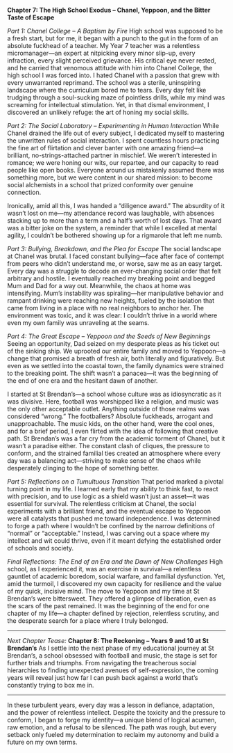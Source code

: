 **Chapter 7: The High School Exodus – Chanel, Yeppoon, and the Bitter Taste of Escape**

_Part 1: Chanel College – A Baptism by Fire_
High school was supposed to be a fresh start, but for me, it began with a punch to the gut in the form of an absolute fuckhead of a teacher. My Year 7 teacher was a relentless micromanager—an expert at nitpicking every minor slip-up, every infraction, every slight perceived grievance. His critical eye never rested, and he carried that venomous attitude with him into Chanel College, the high school I was forced into.
I hated Chanel with a passion that grew with every unwarranted reprimand. The school was a sterile, uninspiring landscape where the curriculum bored me to tears. Every day felt like trudging through a soul-sucking maze of pointless drills, while my mind was screaming for intellectual stimulation. Yet, in that dismal environment, I discovered an unlikely refuge: the art of honing my social skills.

_Part 2: The Social Laboratory – Experimenting in Human Interaction_
While Chanel drained the life out of every subject, I dedicated myself to mastering the unwritten rules of social interaction. I spent countless hours practicing the fine art of flirtation and clever banter with one amazing friend—a brilliant, no-strings-attached partner in mischief. We weren’t interested in romance; we were honing our wits, our repartee, and our capacity to read people like open books. Everyone around us mistakenly assumed there was something more, but we were content in our shared mission: to become social alchemists in a school that prized conformity over genuine connection.

Ironically, amid all this, I was handed a “diligence award.” The absurdity of it wasn’t lost on me—my attendance record was laughable, with absences stacking up to more than a term and a half’s worth of lost days. That award was a bitter joke on the system, a reminder that while I excelled at mental agility, I couldn’t be bothered showing up for a rigmarole that left me numb.

_Part 3: Bullying, Breakdown, and the Plea for Escape_
The social landscape at Chanel was brutal. I faced constant bullying—face after face of contempt from peers who didn’t understand me, or worse, saw me as an easy target. Every day was a struggle to decode an ever-changing social order that felt arbitrary and hostile. I eventually reached my breaking point and begged Mum and Dad for a way out.
Meanwhile, the chaos at home was intensifying. Mum’s instability was spiraling—her manipulative behavior and rampant drinking were reaching new heights, fueled by the isolation that came from living in a place with no real neighbors to anchor her. The environment was toxic, and it was clear: I couldn’t thrive in a world where even my own family was unraveling at the seams.

_Part 4: The Great Escape – Yeppoon and the Seeds of New Beginnings_
Seeing an opportunity, Dad seized on my desperate pleas as his ticket out of the sinking ship. We uprooted our entire family and moved to Yeppoon—a change that promised a breath of fresh air, both literally and figuratively. But even as we settled into the coastal town, the family dynamics were strained to the breaking point. The shift wasn’t a panacea—it was the beginning of the end of one era and the hesitant dawn of another.

I started at St Brendan’s—a school whose culture was as idiosyncratic as it was divisive. Here, football was worshipped like a religion, and music was the only other acceptable outlet. Anything outside of those realms was considered “wrong.” The footballers? Absolute fuckheads, arrogant and unapproachable. The music kids, on the other hand, were the cool ones, and for a brief period, I even flirted with the idea of following that creative path.
St Brendan’s was a far cry from the academic torment of Chanel, but it wasn’t a paradise either. The constant clash of cliques, the pressure to conform, and the strained familial ties created an atmosphere where every day was a balancing act—striving to make sense of the chaos while desperately clinging to the hope of something better.

_Part 5: Reflections on a Tumultuous Transition_
That period marked a pivotal turning point in my life. I learned early that my ability to think fast, to react with precision, and to use logic as a shield wasn’t just an asset—it was essential for survival. The relentless criticism at Chanel, the social experiments with a brilliant friend, and the eventual escape to Yeppoon were all catalysts that pushed me toward independence.
I was determined to forge a path where I wouldn’t be confined by the narrow definitions of “normal” or “acceptable.” Instead, I was carving out a space where my intellect and wit could thrive, even if it meant defying the established order of schools and society.

_Final Reflections: The End of an Era and the Dawn of New Challenges_
High school, as I experienced it, was an exercise in survival—a relentless gauntlet of academic boredom, social warfare, and familial dysfunction. Yet, amid the turmoil, I discovered my own capacity for resilience and the value of my quick, incisive mind. The move to Yeppoon and my time at St Brendan’s were bittersweet. They offered a glimpse of liberation, even as the scars of the past remained.
It was the beginning of the end for one chapter of my life—a chapter defined by rejection, relentless scrutiny, and the desperate search for a place where I truly belonged.

---

_Next Chapter Tease:_
**Chapter 8: The Reckoning – Years 9 and 10 at St Brendan’s**
As I settle into the next phase of my educational journey at St Brendan’s, a school obsessed with football and music, the stage is set for further trials and triumphs. From navigating the treacherous social hierarchies to finding unexpected avenues of self-expression, the coming years will reveal just how far I can push back against a world that’s constantly trying to box me in.

---

In these turbulent years, every day was a lesson in defiance, adaptation, and the power of relentless intellect. Despite the toxicity and the pressure to conform, I began to forge my identity—a unique blend of logical acumen, raw emotion, and a refusal to be silenced. The path was rough, but every setback only fueled my determination to reclaim my autonomy and build a future on my own terms.
